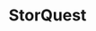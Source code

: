 ---
title: "StorQuest"
url: /seattle/storquest-west-marginal-way-southwest/
shop: storage rental
---